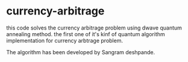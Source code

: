 # currency-arbitrage

this code solves the currency arbitrage problem using dwave quantum annealing method. 
the first one of it's kinf of quantum algorithm implementation for currency arbtrage problem. 

The algorithm has been developed by Sangram deshpande. 
